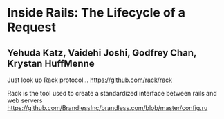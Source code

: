 # Inside Rails: The Lifecycle of a Request
## Yehuda Katz, Vaidehi Joshi, Godfrey Chan, Krystan HuffMenne

Just look up Rack protocol... https://github.com/rack/rack


Rack is the tool used to create a standardized interface between rails and web servers
https://github.com/BrandlessInc/brandless.com/blob/master/config.ru


